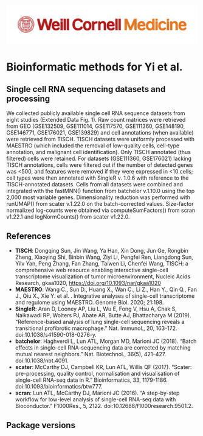 ![](WCM_MB_LOGO_HZSS1L_CLR_RGB.png)

# Bioinformatic methods for Yi et al.

## Single cell RNA sequencing datasets and processing
We collected publicly available single cell RNA sequence datasets from eight studies (Extended Data Fig. 1). Raw count matrices were retrieved from GEO (GSE132509, GSE111014, GSE117570, GSE111360, GSE148190, GSE146771, GSE176021, GSE139829) and cell annotations (when available) were retrieved from TISCH. TISCH datasets were uniformly processed with MAESTRO  (which included the removal of low-quality cells, cell-type annotation, and malignant cell identification). Only TISCH annotated (thus filtered) cells were retained. For datasets (GSE111360, GSE176021) lacking TISCH annotations, cells were filtered out if the number of detected genes was <500, and features were removed if they were expressed in <10 cells; cell types were then annotated with SingleR v. 1.0.6  with reference to the TISCH-annotated datasets. Cells from all datasets were combined and integrated with the fastMNN() function from batchelor v.1.10.0 using the top 2,000 most variable genes.  Dimensionality reduction was performed with runUMAP() from scater v.1.22.0 on the batch-corrected values. Size-factor normalized log-counts were obtained via computeSumFactors() from scran v1.22.1 and logNormCounts() from scater v1.22.0.

## References
* **TISCH**: Dongqing Sun, Jin Wang, Ya Han, Xin Dong, Jun Ge, Rongbin Zheng, Xiaoying Shi, Binbin Wang, Ziyi Li, Pengfei Ren, Liangdong Sun, Yilv Yan, Peng Zhang, Fan Zhang, Taiwen Li, Chenfei Wang, TISCH: a comprehensive web resource enabling interactive single-cell transcriptome visualization of tumor microenvironment, Nucleic Acids Research, gkaa1020, https://doi.org/10.1093/nar/gkaa1020
* **MAESTRO**: Wang C., Sun D., Huang X., Wan C., Li Z., Han Y., Qin Q., Fan J., Qiu X., Xie Y. et al. . Integrative analyses of single-cell transcriptome and regulome using MAESTRO. Genome Biol. 2020; 21:198.
* **SingleR**: Aran D, Looney AP, Liu L, Wu E, Fong V, Hsu A, Chak S, Naikawadi RP, Wolters PJ, Abate AR, Butte AJ, Bhattacharya M (2019). “Reference-based analysis of lung single-cell sequencing reveals a transitional profibrotic macrophage.” Nat. Immunol., 20, 163-172. doi:10.1038/s41590-018-0276-y.
* **batchelor**: Haghverdi L, Lun ATL, Morgan MD, Marioni JC (2018). “Batch effects in single-cell RNA-sequencing data are corrected by matching mutual nearest neighbors.” Nat. Biotechnol., 36(5), 421–427. doi:10.1038/nbt.4091.
* **scater**: McCarthy DJ, Campbell KR, Lun ATL, Willis QF (2017). “Scater: pre-processing, quality control, normalisation and visualisation of single-cell RNA-seq data in R.” Bioinformatics, 33, 1179-1186. doi:10.1093/bioinformatics/btw777.
* **scran**: Lun ATL, McCarthy DJ, Marioni JC (2016). “A step-by-step workflow for low-level analysis of single-cell RNA-seq data with Bioconductor.” F1000Res., 5, 2122. doi:10.12688/f1000research.9501.2.

## Package versions
